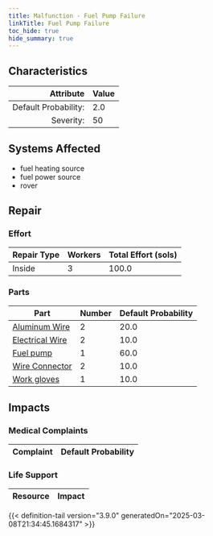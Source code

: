 ```yaml
---
title: Malfunction - Fuel Pump Failure
linkTitle: Fuel Pump Failure
toc_hide: true
hide_summary: true
---
```

<!-- This is generated by the MarsSim HelpGenertor, do not edit. -->

## Characteristics

| Attribute      | Value |
|--------:|:------|
|Default Probability:|2.0|
|Severity:|50|

## Systems Affected 
- fuel heating source
- fuel power source
- rover

## Repair

### Effort
|Repair Type|Workers|Total Effort (sols)|
|---|---|---|
|Inside|3|100.0|

### Parts
|Part|Number|Default Probability|
|---|---|---|
|[Aluminum Wire](/docs/definitions/part/aluminum-wire)|2|20.0|
|[Electrical Wire](/docs/definitions/part/electrical-wire)|2|10.0|
|[Fuel pump](/docs/definitions/part/fuel-pump)|1|60.0|
|[Wire Connector](/docs/definitions/part/wire-connector)|2|10.0|
|[Work gloves](/docs/definitions/part/work-gloves)|1|10.0|

## Impacts

### Medical Complaints
|Complaint|Default Probability|
|---|---|

### Life Support
|Resource|Impact|
|---|---|


{{< definition-tail version="3.9.0" generatedOn="2025-03-08T21:34:45.1684317" >}}


